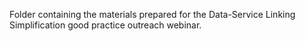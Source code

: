 Folder containing the materials prepared for the Data-Service Linking Simplification good practice outreach webinar.
